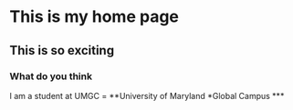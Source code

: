 # This is my home page

## This is so exciting

### What do you think

I am a student at UMGC = **University of Maryland *Global Campus ***
